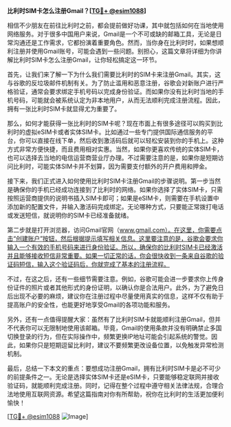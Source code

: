 **比利时SIM卡怎么注册Gmail？[[TG💪+ @esim1088](https://t.me/s/esim1088)]**

相信不少朋友在前往比利时之前，都会提前做好功课，其中就包括如何在当地使用网络服务。对于很多中国用户来说，Gmail是一个不可或缺的邮箱工具，无论是日常沟通还是工作需求，它都扮演着重要角色。然而，当你身在比利时时，如果想顺利注册并使用Gmail账号，可能会遇到一些问题。别担心，这篇文章将详细为你讲解比利时SIM卡怎么注册Gmail，让你轻松搞定这一环节。

首先，让我们来了解一下为什么我们需要比利时的SIM卡来注册Gmail。其实，这与谷歌的反垃圾邮件机制有关。为了防止滥用和恶意注册，谷歌会对新账户进行严格验证，通常会要求绑定手机号码以完成身份验证。而如果你没有比利时当地的手机号码，可能就会被系统认定为非本地用户，从而无法顺利完成注册流程。因此，拥有一张比利时SIM卡就显得尤为重要了。

那么，如何才能获得一张比利时的SIM卡呢？现在市面上有很多途径可以购买到比利时的虚拟eSIM卡或者实体SIM卡。比如通过一些专门提供国际通信服务的平台，你可以直接在线下单，然后收到激活码后就可以轻松安装到你的手机上。这种方式非常方便快捷，而且费用相对实惠。当然，如果你更喜欢传统的实体SIM卡，也可以选择去当地的电信运营商营业厅办理。不过需要注意的是，如果你是短期访问比利时，可能实体SIM卡并不划算，因为需要支付额外的开户费用和押金。

接下来，我们正式进入如何使用比利时SIM卡注册Gmail的步骤说明。第一步当然是确保你的手机已经成功连接到了比利时的网络。如果你选择了实体SIM卡，只需按照运营商提供的说明书插入SIM卡即可；如果是eSIM卡，则需要在手机设置中添加新的配置文件，并输入激活码完成绑定。无论哪种方式，只要能正常拨打电话或发送短信，就说明你的SIM卡已经准备就绪。

第二步就是打开浏览器，访问Gmail官网（www.gmail.com）。在这里，你需要点击“创建账户”按钮，然后根据提示填写相关信息。这里要注意的是，谷歌会要求你输入一个有效的手机号码来进行身份验证。所以，确保你的比利时SIM卡已经激活并且能够接收短信非常重要。如果一切正常的话，你会很快收到一条来自谷歌的验证码短信，输入这个验证码后，你就完成了基本的注册流程。

不过，在这之后，还有一些细节需要注意。例如，谷歌可能会进一步要求你上传身份证件的照片或者其他形式的身份证明，以确认你是合法用户。此外，为了避免日后出现不必要的麻烦，建议你在注册过程中尽量使用真实的信息，这样不仅有助于提高账户的安全性，也能更好地享受Gmail的各项功能和服务。

另外，还有一点值得提醒大家：虽然有了比利时SIM卡就能顺利注册Gmail，但并不代表你可以无限制地使用该邮箱。毕竟，Gmail的使用条款并没有明确禁止多国切换登录的行为，但在实际操作中，频繁更换IP地址可能会引起系统的警觉。因此，如果你只是短期逗留比利时，建议不要频繁更改设备位置，以免触发异常检测机制。

最后，总结一下本文的重点：要想成功注册Gmail，拥有比利时SIM卡是必不可少的前提条件之一。无论是选择实体SIM卡还是eSIM卡，只要能够稳定联网并接收验证码，就能顺利完成注册。同时，记得在整个过程中遵守相关法律法规，合理合法地使用互联网资源。希望这篇指南对你有所帮助，祝你在比利时的生活更加便利愉快！

[[TG💪+ @esim1088](https://t.me/s/esim1088) ![Image](https://i.postimg.cc/4NQfJmqS/Snipaste-2025-05-13-00-14-12.png)]
